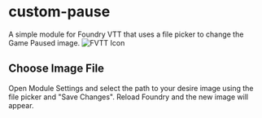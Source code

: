 # custom-pause

A simple module for Foundry VTT that uses a file picker to change the Game Paused image.
![FVTT Icon](https://gitlab.com/jestevens210/custom-pause/-/raw/main/images/custom-pause-gif.gif)

## Choose Image File

Open Module Settings and select the path to your desire image using the file picker and "Save Changes". Reload Foundry and the new image will appear.
